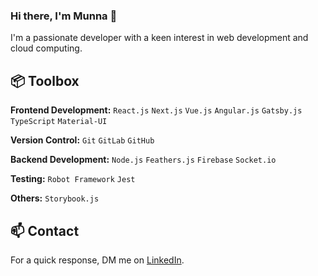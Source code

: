 ### Hi there, I'm Munna 👋

I'm a passionate developer with a keen interest in web development and cloud computing.

## 📦 Toolbox

**Frontend Development:** `React.js` `Next.js` `Vue.js` `Angular.js` `Gatsby.js` `TypeScript` `Material-UI` 
 
**Version Control:** `Git` `GitLab` `GitHub`

**Backend Development:** `Node.js` `Feathers.js` `Firebase` `Socket.io`

**Testing:** `Robot Framework` `Jest`

**Others:** `Storybook.js` 

## 📫 Contact

For a quick response, DM me on [LinkedIn](https://www.linkedin.com/in/mohammedmunna/).
<!--
**mohammedmunna/mohammedmunna** is a ✨ _special_ ✨ repository because its `README.md` (this file) appears on your GitHub profile.

Here are some ideas to get you started:

- 🔭 I’m currently working on ...
- 🌱 I’m currently learning ...
- 👯 I’m looking to collaborate on ...
- 🤔 I’m looking for help with ...
- 💬 Ask me about ...
- 📫 How to reach me: ...
- 😄 Pronouns: ...
- ⚡ Fun fact: ...
-->
